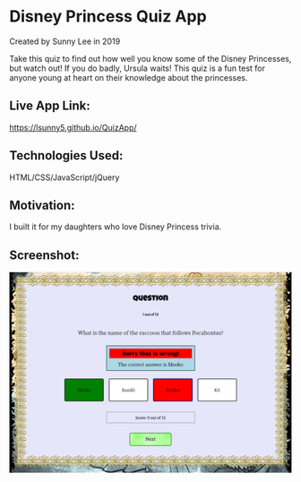 # Disney Princess Quiz App

Created by Sunny Lee in 2019 

Take this quiz to find out how well you know some of the Disney Princesses, but watch out! If you do badly, Ursula waits! This quiz is a fun test for anyone young at heart on their knowledge about the princesses.

## Live App Link: 
https://lsunny5.github.io/QuizApp/

## Technologies Used:
HTML/CSS/JavaScript/jQuery

## Motivation:
I built it for my daughters who love Disney Princess trivia.

## Screenshot: 
![QuizApp](images/princessQuiz.png)
